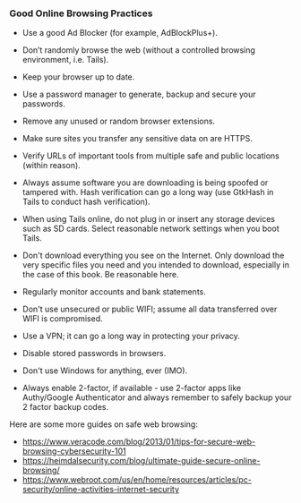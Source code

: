 ### Good Online Browsing Practices

- Use a good Ad Blocker (for example, AdBlockPlus+).

- Don’t randomly browse the web (without a controlled browsing environment, i.e. Tails).

- Keep your browser up to date.

- Use a password manager to generate, backup and secure your passwords.

- Remove any unused or random browser extensions.

- Make sure sites you transfer any sensitive data on are HTTPS.

- Verify URLs of important tools from multiple safe and public locations (within reason).

- Always assume software you are downloading is being spoofed or tampered with. Hash verification can go a long way (use GtkHash in Tails to conduct hash verification).

- When using Tails online, do not plug in or insert any storage devices such as SD cards. Select reasonable network settings when you boot Tails.

- Don't download everything you see on the Internet. Only download the very specific files you need and you intended to download, especially in the case of this book. Be reasonable here.

- Regularly monitor accounts and bank statements.

- Don't use unsecured or public WIFI; assume all data transferred over WIFI is compromised.

- Use a VPN; it can go a long way in protecting your privacy.

- Disable stored passwords in browsers.

- Don't use Windows for anything, ever (IMO).

- Always enable 2-factor, if available - use 2-factor apps like Authy/Google Authenticator and always remember to safely backup your 2 factor backup codes.

Here are some more guides on safe web browsing:

- https://www.veracode.com/blog/2013/01/tips-for-secure-web-browsing-cybersecurity-101
- https://heimdalsecurity.com/blog/ultimate-guide-secure-online-browsing/
- https://www.webroot.com/us/en/home/resources/articles/pc-security/online-activities-internet-security